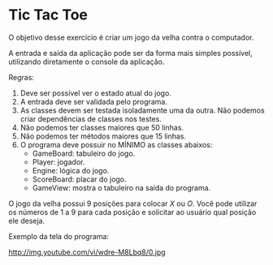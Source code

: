 # Tic Tac Toe

O objetivo desse exercício é criar um jogo da velha contra o computador.

A entrada e saída da aplicação pode ser da forma mais simples possível, utilizando diretamente o console da aplicação.

Regras:

   1. Deve ser possível ver o estado atual do jogo.
   2. A entrada deve ser validada pelo programa.
   3. As classes devem ser testada isoladamente uma da outra. Não podemos criar dependências de classes nos testes. 
   4. Não podemos ter classes maiores que 50 linhas.
   5. Não podemos ter métodos maiores que 15 linhas.
   6. O programa deve possuir no MÍNIMO as classes abaixos:
      * GameBoard: tabuleiro do jogo.
      * Player: jogador.
      * Engine: lógica do jogo.
      * ScoreBoard: placar do jogo.
      * GameView: mostra o tabuleiro na saída do programa.

O jogo da velha possui 9 posições para colocar *X* ou *O*. Você pode utilizar os números de 1 a 9 para cada posição e solicitar ao usuário qual posição ele deseja.

Exemplo da tela do programa:

http://img.youtube.com/vi/wdre-M8Lbq8/0.jpg
